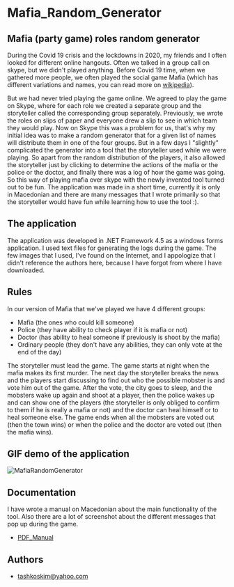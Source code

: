 # Mafia_Random_Generator

## Mafia (party game) roles random generator
During the Covid 19 crisis and the lockdowns in 2020, my friends and I often looked for different online hangouts. Often we talked in a group call on skype, but we didn't played anything. Before Covid 19 time, when we gathered more people, we often played the social game Mafia (which has different variations and names, you can read more on [wikipedia](https://en.wikipedia.org/wiki/Mafia_(party_game))).   

But we had never tried playing the game online. We agreed to play the game on Skype, where for each role we created a separate group and the storyteller called the corresponding group separately. Previously, we wrote the roles on slips of paper and everyone drew a slip to see in which team they would play. Now on Skype this was a problem for us, that's why my initial idea was to make a random generator that for a given list of names will distribute them in one of the four groups. But in a few days I "slightly" complicated the generator into a tool that the storyteller used while we were playing. So apart from the random distribution of the players, it also allowed the storyteller just by clicking to determine the actions of the mafia or the police or the doctor, and finally there was a log of how the game was going. So this way of playing mafia over skype with the newly invented tool turned out to be fun. The application was made in a short time, currently it is only in Macedonian and there are many messages that I wrote primarily so that the storyteller would have fun while learning how to use the tool :).   

## The application
The application was developed in .NET Framework 4.5 as a windows forms application. I used text files for generating the logs during the game. The few images that I used, I've found on the Internet, and I appologize that I didn't reference the authors here, because I have forgot from where I have downloaded.   

## Rules
In our version of Mafia that we've played we have 4 different groups:
- Mafia (the ones who could kill someone)
- Police (they have ability to check player if it is mafia or not)
- Doctor (has ability to heal someone if previously is shoot by the mafia)
- Ordinary people (they don't have any abilities, they can only vote at the end of the day)   

The storyteller must lead the game. The game starts at night when the mafia makes its first murder. The next day the storyteller breaks the news and the players start discussing to find out who the possible mobster is and vote him out of the game. After the vote, the city goes to sleep, and the mobsters wake up again and shoot at a player, then the police wakes up and can show one of the players (the storyteller is only obliged to confirm to them if he is really a mafia or not) and the doctor can heal himself or to heal someone else. The game ends when all the mobsters are voted out (then the town wins) or when the police and the doctor are voted out (then the mafia wins).   

## GIF demo of the application
![MafiaRandomGenerator](https://github.com/tashkoskim/Mafia_Random_Generator/blob/main/Mafia_random_generator/GifDemo/Mafia_Random_Generator.gif?raw=true)  


## Documentation
I have wrote a manual on Macedonian about the main functionality of the tool. Also there are a lot of screenshot about the different messages that pop up during the game.  
- [PDF_Manual](https://github.com/tashkoskim/Mafia_Random_Generator/blob/main/Mafia_random_generator/Manual/%D0%9C%D0%B0%D1%84%D0%B8%D1%98%D0%B0%20RANDOM%20%D0%B3%D0%B5%D0%BD%D0%B5%D1%80%D0%B0%D1%82%D0%BE%D1%80.pdf)


## Authors
- tashkoskim@yahoo.com


